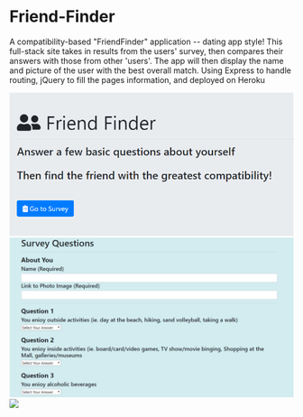 # Friend-Finder
A compatibility-based "FriendFinder" application -- dating app style! This full-stack site takes in results from the users' survey, then compares their answers with those from other 'users'. The app will then display the name and picture of the user with the best overall match. Using Express to handle routing, jQuery to fill the pages information, and deployed on Heroku

![](title.png)
![](survey.png)
![](results.png)
